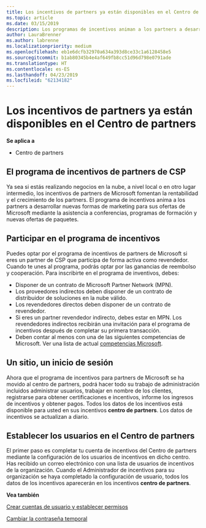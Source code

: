 ```yaml
---
title: Los incentivos de partners ya están disponibles en el Centro de partners | Centro de partners
ms.topic: article
ms.date: 03/15/2019
description: Los programas de incentivos animan a los partners a desarrollar nuevas técnicas de marketing, ofrecen formación y mucho más
author: LauraBrenner
ms.author: labrenne
ms.localizationpriority: medium
ms.openlocfilehash: eb1e6dcfb32970a634a393d8ce33c1a6128458e5
ms.sourcegitcommit: b1ab80345b4e4af649fb8cc51d96d798e0791ade
ms.translationtype: HT
ms.contentlocale: es-ES
ms.lasthandoff: 04/23/2019
ms.locfileid: "62134182"
---
```

# <a name="partner-incentives-is-now-on-partner-center"></a>Los incentivos de partners ya están disponibles en el Centro de partners 

**Se aplica a**

-  Centro de partners

## <a name="the-csp-partner-incentives-program"></a>El programa de incentivos de partners de CSP

Ya sea si estás realizando negocios en la nube, a nivel local o en otro lugar intermedio, los incentivos de partners de Microsoft fomentan la rentabilidad y el crecimiento de los partners. El programa de incentivos anima a los partners a desarrollar nuevas formas de marketing para sus ofertas de Microsoft mediante la asistencia a conferencias, programas de formación y nuevas ofertas de paquetes. 

## <a name="qualify-for-the-incentives-program"></a>Participar en el programa de incentivos

Puedes optar por el programa de incentivos de partners de Microsoft si eres un partner de CSP que participa de forma activa como revendedor.
Cuando te unes al programa, podrás optar por las ganancias de reembolso y cooperación. Para inscribirte en el programa de inventivos, debes: 
- Disponer de un contrato de Microsoft Partner Network (MPN).  
- Los proveedores indirectos deben disponer de un contrato de distribuidor de soluciones en la nube válido.
- Los revendedores directos deben disponer de un contrato de revendedor.
- Si eres un partner revendedor indirecto, debes estar en MPN. Los revendedores indirectos recibirán una invitación para el programa de incentivos después de completar su primera transacción. 
- Deben contar al menos con una de las siguientes competencias de Microsoft. Ver una lista de actual [competencias Microsoft](competencies.md).

## <a name="one-site-one-log-on"></a>Un sitio, un inicio de sesión

Ahora que el programa de incentivos para partners de Microsoft se ha movido al centro de partners, podrá hacer todo su trabajo de administración incluidos administrar usuarios, trabajar en nombre de los clientes, registrarse para obtener certificaciones e incentivos, informe los ingresos de incentivos y obtener pagos. Todos los datos de los incentivos está disponible para usted en sus incentivos **centro de partners**. Los datos de incentivos se actualizan a diario.
 
## <a name="set-your-users-up-in-partner-center"></a>Establecer los usuarios en el Centro de partners
 
El primer paso es completar tu cuenta de incentivos del Centro de partners mediante la configuración de los usuarios de incentivos en dicho centro. Has recibido un correo electrónico con una lista de usuarios de incentivos de la organización. Cuando el Administrador de incentivos para su organización se haya completado la configuración de usuario, todos los datos de los incentivos aparecerán en los incentivos **centro de partners**.

**Vea también**

[Crear cuentas de usuario y establecer permisos](create-user-accounts-and-set-permissions.md)

[Cambiar la contraseña temporal](change-your-temporary-password.md)


